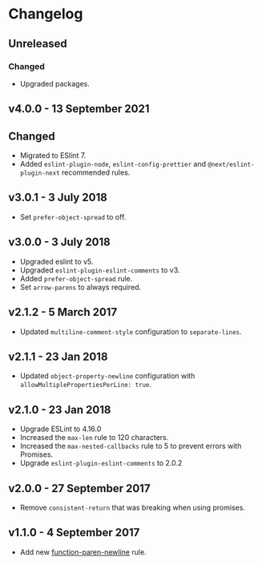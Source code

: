 # Changelog

## Unreleased

### Changed

-   Upgraded packages.

## v4.0.0 - 13 September 2021

## Changed

-   Migrated to ESlint 7.
-   Added `eslint-plugin-node`, `eslint-config-prettier` and `@next/eslint-plugin-next` recommended rules.

## v3.0.1 - 3 July 2018

-   Set `prefer-object-spread` to off.

## v3.0.0 - 3 July 2018

-   Upgraded eslint to v5.
-   Upgraded `eslint-plugin-eslint-comments` to v3.
-   Added `prefer-object-spread` rule.
-   Set `arrow-parens` to always required.

## v2.1.2 - 5 March 2017

-   Updated `multiline-comment-style` configuration to `separate-lines`.

## v2.1.1 - 23 Jan 2018

-   Updated `object-property-newline` configuration with `allowMultiplePropertiesPerLine: true`.

## v2.1.0 - 23 Jan 2018

-   Upgrade ESLint to 4.16.0
-   Increased the `max-len` rule to 120 characters.
-   Increased the `max-nested-callbacks` rule to 5 to prevent errors with Promises.
-   Upgrade `eslint-plugin-eslint-comments` to 2.0.2

## v2.0.0 - 27 September 2017

-   Remove `consistent-return` that was breaking when using promises.

## v1.1.0 - 4 September 2017

-   Add new [function-paren-newline](https://eslint.org/docs/rules/function-paren-newline) rule.
